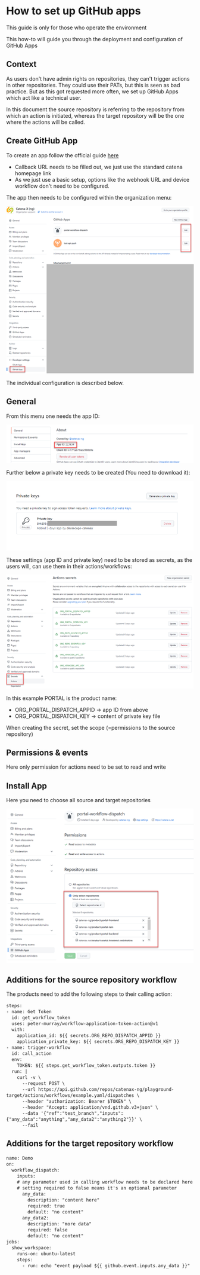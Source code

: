 # How to set up GitHub apps

This guide is only for those who operate the environment

This how-to will guide you through the deployment and configuration of GitHub Apps

## Context

As users don't have admin rights on repositories, they can't trigger actions in other repositories. They could use their PATs, but this is seen as bad practice. But as this got requested more often, we set up GitHub Apps which act like a technical user.

In this document the source repository is referring to the repository from which an action is initiated, whereas the target repository will be the one where the actions will be called.

## Create GitHub App

To create an app follow the official guide [here](https://docs.github.com/en/developers/apps/building-github-apps/creating-a-github-app)

- Callback URL needs to be filled out, we just use the standard catena homepage link
- As we just use a basic setup, options like the webhook URL and device workflow don't need to be configured.

The app then needs to be configured within the organization menu:

![Administration](assets/app1.png)

The individual configuration is described below.

## General

From this menu one needs the app ID:

![Administration](assets/app2.png)

Further below a private key needs to be created (You need to download it):

![Administration](assets/app3.png)

These settings (app ID and private key) need to be stored as secrets, as the users will, can use them in their actions/workflows:

![Administration](assets/app4.png)

In this example PORTAL is the product name:

- ORG_PORTAL_DISPATCH_APPID -> app ID from above
- ORG_PORTAL_DISPATCH_KEY -> content of private key file

When creating the secret, set the scope (=permissions to the source repository)

## Permissions & events

Here only permission for actions need to be set to read and write

## Install App

Here you need to choose all source and target repositories

![Administration](assets/app5.png)

## Additions for the source repository workflow

The products need to add the following steps to their calling action:

```
steps:
- name: Get Token
  id: get_workflow_token
  uses: peter-murray/workflow-application-token-action@v1
  with:
    application_id: ${{ secrets.ORG_REPO_DISPATCH_APPID }}
    application_private_key: ${{ secrets.ORG_REPO_DISPATCH_KEY }}      
- name: trigger-workflow
  id: call_action
  env:
    TOKEN: ${{ steps.get_workflow_token.outputs.token }}
  run: |
    curl -v \
      --request POST \
      --url https://api.github.com/repos/catenax-ng/playground-target/actions/workflows/example.yaml/dispatches \
      --header "authorization: Bearer $TOKEN" \
      --header "Accept: application/vnd.github.v3+json" \
      --data '{"ref":"test_branch","inputs":{"any_data":"anything","any_data2":"anything2"}}' \
      --fail
```

## Additions for the target repository workflow

```
name: Demo
on: 
  workflow_dispatch:
    inputs:
    # any parameter used in calling workflow needs to be declared here
    # setting required to false means it's an optional parameter
      any_data:
        description: "content here"
        required: true
        default: "no content"
      any_data2:
        description: "more data"
        required: false
        default: "no content"
jobs:
  show_workspace:
    runs-on: ubuntu-latest
    steps:
      - run: echo "event payload ${{ github.event.inputs.any_data }}"
```
